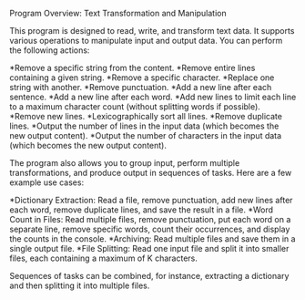 Program Overview: Text Transformation and Manipulation

This program is designed to read, write, and transform text data. It supports various operations to manipulate input and output data. You can perform the following actions:

*Remove a specific string from the content.
*Remove entire lines containing a given string.
*Remove a specific character.
*Replace one string with another.
*Remove punctuation.
*Add a new line after each sentence.
*Add a new line after each word.
*Add new lines to limit each line to a maximum character count (without splitting words if possible).
*Remove new lines.
*Lexicographically sort all lines.
*Remove duplicate lines.
*Output the number of lines in the input data (which becomes the new output content).
*Output the number of characters in the input data (which becomes the new output content).

The program also allows you to group input, perform multiple transformations, and produce output in sequences of tasks. Here are a few example use cases:

*Dictionary Extraction: Read a file, remove punctuation, add new lines after each word, remove duplicate lines, and save the result in a file.
*Word Count in Files: Read multiple files, remove punctuation, put each word on a separate line, remove specific words, count their occurrences, and display the counts in the console.
*Archiving: Read multiple files and save them in a single output file.
*File Splitting: Read one input file and split it into smaller files, each containing a maximum of K characters.

Sequences of tasks can be combined, for instance, extracting a dictionary and then splitting it into multiple files.
